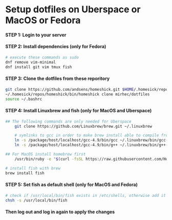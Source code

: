# Setup dotfiles on Uberspace or MacOS or Fedora

#### STEP 1: Login to your server

#### STEP 2: Install dependencies (only for Fedora)
```bash
# execute these commands as sudo
dnf remove vim-minimal
dnf install git vim tmux fish
```

#### STEP 3: Clone the dotfiles from these reporitory

```bash
git clone https://github.com/andsens/homeshick.git $HOME/.homesick/repos/homeshick
~/.homesick/repos/homeshick/bin/homeshick clone mirhec/dotfiles
source ~/.bashrc
```

#### STEP 4: Install Linuxbrew and fish (only for MacOS and Uberspace)
```bash
## The following commands are only needed for Uberspace
    git clone https://github.com/Linuxbrew/brew.git ~/.linuxbrew

    # symlinks to gcc in order to make brew install able to compile from source
    ln -s /package/host/localhost/gcc-4.9/bin/gcc ~/.linuxbrew/bin/gcc-4.9
    ln -s /package/host/localhost/gcc-4.9/bin/g++ ~/.linuxbrew/bin/g++-4.9

## For MacOS install homebrew first
    /usr/bin/ruby -e "$(curl -fsSL https://raw.githubusercontent.com/Homebrew/install/master/install)"

# install fish with brew
brew install fish
```

#### STEP 5: Set fish as default shell (only for MacOS and Fedora)
```bash
# check if /usr/local/bin/fish exists in /etc/shells, otherwise add it
chsh -s /usr/local/bin/fish
```

#### Then log out and log in again to apply the changes
